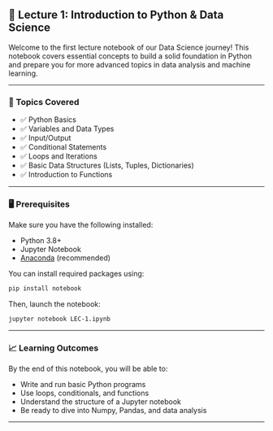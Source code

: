 

## 📘 Lecture 1: Introduction to Python & Data Science

Welcome to the first lecture notebook of our Data Science journey! This notebook covers essential concepts to build a solid foundation in Python and prepare you for more advanced topics in data analysis and machine learning.

---

### 🧠 Topics Covered

* ✅ Python Basics
* ✅ Variables and Data Types
* ✅ Input/Output
* ✅ Conditional Statements
* ✅ Loops and Iterations
* ✅ Basic Data Structures (Lists, Tuples, Dictionaries)
* ✅ Introduction to Functions

---


### 🖥️ Prerequisites

Make sure you have the following installed:

* Python 3.8+
* Jupyter Notebook
* [Anaconda](https://www.anaconda.com/) (recommended)

You can install required packages using:

```bash
pip install notebook
```

Then, launch the notebook:

```bash
jupyter notebook LEC-1.ipynb
```



---

### 📈 Learning Outcomes

By the end of this notebook, you will be able to:

* Write and run basic Python programs
* Use loops, conditionals, and functions
* Understand the structure of a Jupyter notebook
* Be ready to dive into Numpy, Pandas, and data analysis

---

